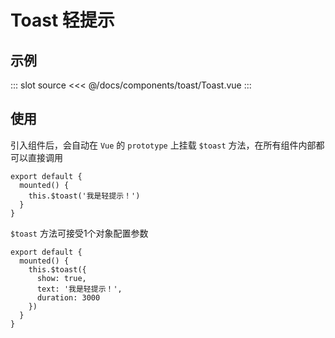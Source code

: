 # Toast 轻提示

## 示例

<template>
    <div>
        <demo-code>
          <button @click="$toast('我是轻提示！')">显示</button>
          <highlight-code slot="codeText" lang="vue">
              <Content slot-key="source"/>
          </highlight-code>
        </demo-code>
    </div>
</template>

<script>
export default {
    data() {
        return {
        }
    }
}
</script>

::: slot source
<<< @/docs/components/toast/Toast.vue
:::

## 使用

引入组件后，会自动在 `Vue` 的 `prototype` 上挂载 `$toast` 方法，在所有组件内部都可以直接调用

```
export default {
  mounted() {
    this.$toast('我是轻提示！')
  }
}
```

`$toast` 方法可接受1个对象配置参数

```
export default {
  mounted() {
    this.$toast({
      show: true,
      text: '我是轻提示！',
      duration: 3000
    })
  }
}
```
